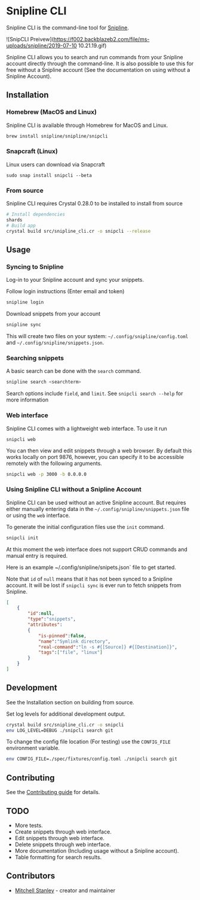 # Snipline CLI

Snipline CLI is the command-line tool for [Snipline](https://snipline.io).

![SnipCLI Preivew](https://f002.backblazeb2.com/file/ms-uploads/snipline/2019-07-10 10.21.19.gif)

Snipline CLI allows you to search and run commands from your Snipline account directly through the command-line. It is also possible to use this for free without a Snipline account (See the documentation on using without a Snipline Account).

## Installation

### Homebrew (MacOS and Linux)

Snipline CLI is available through Homebrew for MacOS and Linux.

```bash
brew install snipline/snipline/snipcli
```

### Snapcraft (Linux)

Linux users can download via Snapcraft

```
sudo snap install snipcli --beta
```

### From source

Snipline CLI requires Crystal 0.28.0 to be installed to install from source

```bash
# Install dependencies
shards
# Build app
crystal build src/snipline_cli.cr -o snipcli --release
```

## Usage

### Syncing to Snipline

Log-in to your Snipline account and sync your snippets.

Follow login instructions (Enter email and token)

```bash
snipline login
```

Download snippets from your account

```bash
snipline sync
```

This will create two files on your system: `~/.config/snipline/config.toml` and `~/.config/snipline/snippets.json`.

### Searching snippets

A basic search can be done with the `search` command.

```bash
snipline search <searchterm>
```

Search options include `field`, and `limit`. See `snipcli search --help` for more information

### Web interface

Snipline CLI comes with a lightweight web interface. To use it run

```
snipcli web
```

You can then view and edit snippets through a web browser. By default this works locally on port 9876, however, you can specify it to be accessible remotely with the following arguments.

```bash
snipcli web -p 3000 -b 0.0.0.0
```

### Using Snipline CLI without a Snipline Account

Snipline CLI can be used without an active Snipline account. But requires either manually entering data in the `~/.config/snipline/snippets.json` file or using the `web` interface.

To generate the initial configuration files use the `init` command.

```bash
snipcli init
```

At this moment the web interface does not support CRUD commands and manual entry is required.

Here is an example ~/.config/snipline/snipets.json` file to get started.

Note that `id` of `null` means that it has not been synced to a Snipline account. It will be lost if `snipcli sync` is ever run to fetch snippets from Snipline.

```json
[
    {
        "id":null,
        "type":"snippets",
        "attributes":
        {
            "is-pinned":false,
            "name":"Symlink directory",
            "real-command":"ln -s #{[Source]} #{[Destination]}",
            "tags":["file", "linux"]
        }
    }
]
```

## Development

See the Installation section on building from source. 

Set log levels for additional development output.

```bash
crystal build src/snipline_cli.cr -o snipcli
env LOG_LEVEL=DEBUG ./snipcli search git
```

To change the config file location (For testing) use the `CONFIG_FILE` environment variable.

```bash
env CONFIG_FILE=./spec/fixtures/config.toml ./snipcli search git
```

## Contributing

See the [Contributing guide](CONTRIBUTING.md) for details.

## TODO

* More tests.
* Create snippets through web interface.
* Edit snippets through web interface.
* Delete snippets through web interface.
* More documentation (Including usage without a Snipline account).
* Table formatting for search results.

## Contributors

- [Mitchell Stanley](https://github.com/acoustep) - creator and maintainer

